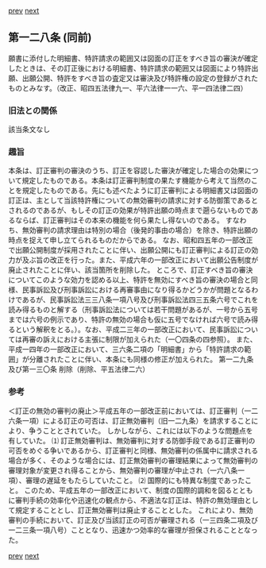[prev](/specific/markdowns/特許法/188_Mp-Ch_6-At_127.md)
[next](/specific/markdowns/特許法/190_Mp-Ch_6-At_131.md)
## 第一二八条 (同前)
願書に添付した明細書、特許請求の範囲又は図面の訂正をすべき旨の審決が確定したときは、その訂正後における明細書、特許請求の範囲又は図面により特許出願、出願公開、特許をすべき旨の査定又は審決及び特許権の設定の登録がされたものとみなす。（改正、昭四五法律九一、平六法律一一六、平一四法律二四）

### 旧法との関係
該当条文なし

### 趣旨
本条は、訂正審判の審決のうち、訂正を容認した審決が確定した場合の効果について規定したものである。本条は訂正審判制度の果たす機能から考えて当然のことを規定したものである。先にも述べたように訂正審判による明細書又は図面の訂正は、主として当該特許権についての無効審判の請求に対する防御策であるとされるのであるが、もしその訂正の効果が特許出願の時点まで遡らないものであるならば、訂正審判はその本来の機能を何ら果たし得ないのである。
すなわち、無効審判の請求理由は特別の場合（後発的事由の場合）を除き、特許出願の時点を捉えて申し立てられるものだからである。
なお、昭和四五年の一部改正で出願公開制度が採用されたことに伴い、出願公開にも訂正審判による訂正の効力が及ぶ旨の改正を行った。また、平成六年の一部改正において出願公告制度が廃止されたことに伴い、該当箇所を削除した。
ところで、訂正すべき旨の審決についてこのような効力を認める以上、特許を無効にすべき旨の審決の場合と同様、民事訴訟及び刑事訴訟における再審事由になり得るかどうかが問題となるわけであるが、民事訴訟法三三八条一項八号及び刑事訴訟法四三五条六号でこれを読み得るものと解する（刑事訴訟法については若干問題があるが、一号から五号までは六号の例示であり、特許の無効の場合も仮に五号でなければ六号で読み得るという解釈をとる。）。なお、平成二三年の一部改正において、民事訴訟については再審の訴えにおける主張に制限が加えられた（一〇四条の四参照）。
また、平成一四年の一部改正において、三六条二項の「明細書」から「特許請求の範囲」が分離されたことに伴い、本条にも同様の修正が加えられた。
第一二九条及び第一三〇条 削除（削除、平五法律二六）

### 参考
＜訂正の無効の審判の廃止＞平成五年の一部改正前においては、訂正審判（一二六条一項）による訂正の可否は、訂正無効審判（旧一二九条）を請求することにより、争うこととされていた。
しかしながら、これには以下のような問題点を有していた。
⑴ 訂正無効審判は、無効審判に対する防御手段である訂正審判の可否をめぐる争いであるから、訂正審判と同様、無効審判の係属中に請求される場合が多く、そのような場合には、訂正無効審判の審理結果によって無効審判の審理対象が変更され得ることから、無効審判の審理が中止され（一六八条一項）、審理の遅延をもたらしていたこと。
⑵ 国際的にも特異な制度であったこと。
このため、平成五年の一部改正において、制度の国際的調和を図るとともに審判手続の効率化や迅速化の観点から、不適法な訂正は、特許の無効理由として規定することとし、訂正無効審判は廃止することとした。
これにより、無効審判の手続において、訂正及び当該訂正の可否が審理される（一三四条二項及び一二三条一項八号）こととなり、迅速かつ効率的な審理が担保されることとなった。

[prev](/specific/markdowns/特許法/188_Mp-Ch_6-At_127.md)
[next](/specific/markdowns/特許法/190_Mp-Ch_6-At_131.md)